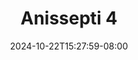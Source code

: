 --- 
title: "Anissepti 4"
description: "download  video bokep Anissepti 4 ig durasi panjang terbaru"
date: 2024-10-22T15:27:59-08:00
file_code: "4x0obrctmfaa"
draft: false
cover: "vbzwn26ql5gkxzf5.jpg"
tags: ["Anissepti", "bokep-indo", "bokep-viral", "bokep-ig"]
length: 24
fld_id: "1483146"
foldername: "Anis Septi"
categories: ["Anis Septi"]
views: 0
---